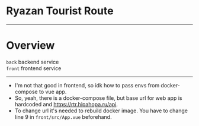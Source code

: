 # Ryazan Tourist Route

___

# Overview

`back` backend service  
`front` frontend service

___
- I'm not that good in frontend, so idk how to pass envs from
docker-compose to vue app.  
- So, yeah, there is a docker-compose file, but base url for web app is hardcoded and https://rtr.hipahopa.ru/api.  
- To change url it's needed to rebuild docker image. You have to change line 9 in `front/src/App.vue` beforehand.
